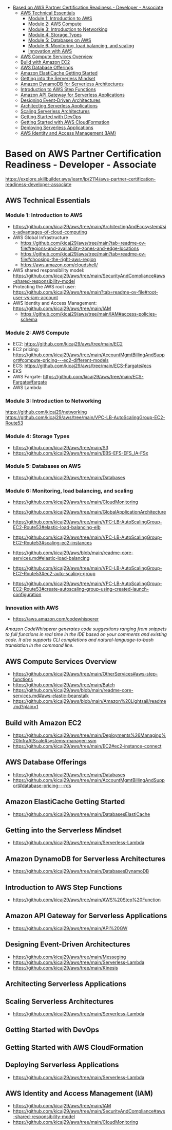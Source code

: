 - [Based on AWS Partner Certification Readiness - Developer - Associate](#based-on-aws-partner-certification-readiness---developer---associate)
  - [AWS Technical Essentials](#aws-technical-essentials)
    - [Module 1: Introduction to AWS](#module-1-introduction-to-aws)
    - [Module 2: AWS Compute](#module-2-aws-compute)
    - [Module 3: Introduction to Networking](#module-3-introduction-to-networking)
    - [Module 4: Storage Types](#module-4-storage-types)
    - [Module 5: Databases on AWS](#module-5-databases-on-aws)
    - [Module 6: Monitoring, load balancing, and scaling](#module-6-monitoring-load-balancing-and-scaling)
    - [Innovation with AWS](#innovation-with-aws)
  - [AWS Compute Services Overview](#aws-compute-services-overview)
  - [Build with Amazon EC2](#build-with-amazon-ec2)
  - [AWS Database Offerings](#aws-database-offerings)
  - [Amazon ElastiCache Getting Started](#amazon-elasticache-getting-started)
  - [Getting into the Serverless Mindset](#getting-into-the-serverless-mindset)
  - [Amazon DynamoDB for Serverless Architectures](#amazon-dynamodb-for-serverless-architectures)
  - [Introduction to AWS Step Functions](#introduction-to-aws-step-functions)
  - [Amazon API Gateway for Serverless Applications](#amazon-api-gateway-for-serverless-applications)
  - [Designing Event-Driven Architectures](#designing-event-driven-architectures)
  - [Architecting Serverless Applications](#architecting-serverless-applications)
  - [Scaling Serverless Architectures](#scaling-serverless-architectures)
  - [Getting Started with DevOps](#getting-started-with-devops)
  - [Getting Started with AWS CloudFormation](#getting-started-with-aws-cloudformation)
  - [Deploying Serverless Applications](#deploying-serverless-applications)
  - [AWS Identity and Access Management (IAM)](#aws-identity-and-access-management-iam)

# Based on AWS Partner Certification Readiness - Developer - Associate

https://explore.skillbuilder.aws/learn/lp/2114/aws-partner-certification-readiness-developer-associate

## AWS Technical Essentials

### Module 1: Introduction to AWS

* https://github.com/kicaj29/aws/tree/main/ArchitectingAndEcosystem#six-advantages-of-cloud-computing
* AWS Global Infrastructure
  * https://github.com/kicaj29/aws/tree/main?tab=readme-ov-file#regions-and-availability-zones-and-edge-locations
  * https://github.com/kicaj29/aws/tree/main?tab=readme-ov-file#choosing-the-right-aws-region
  * https://aws.amazon.com/cloudshell/
* AWS shared responsibility model: https://github.com/kicaj29/aws/tree/main/SecurityAndCompliance#aws-shared-responsibility-model
* Protecting the AWS root user: https://github.com/kicaj29/aws/tree/main?tab=readme-ov-file#root-user-vs-iam-account
* AWS Identity and Access Management: https://github.com/kicaj29/aws/tree/main/IAM
  * https://github.com/kicaj29/aws/tree/main/IAM#access-policies-schema

### Module 2: AWS Compute

* EC2: https://github.com/kicaj29/aws/tree/main/EC2
* EC2 pricing: https://github.com/kicaj29/aws/tree/main/AccountMgmtBillingAndSupport#compute-pricing---ec2-different-models
* ECS: https://github.com/kicaj29/aws/tree/main/ECS-Fargate#ecs
* EKS
* AWS Fargate: https://github.com/kicaj29/aws/tree/main/ECS-Fargate#fargate
* AWS Lambda

### Module 3: Introduction to Networking

https://github.com/kicaj29/networking   
https://github.com/kicaj29/aws/tree/main/VPC-LB-AutoScalingGroup-EC2-Route53

### Module 4: Storage Types

* https://github.com/kicaj29/aws/tree/main/S3   
* https://github.com/kicaj29/aws/tree/main/EBS-EFS-EFS_IA-FSx   

### Module 5: Databases on AWS

* https://github.com/kicaj29/aws/tree/main/Databases

### Module 6: Monitoring, load balancing, and scaling

* https://github.com/kicaj29/aws/tree/main/CloudMonitoring   

* https://github.com/kicaj29/aws/tree/main/GlobalApplicationArchitecture

* https://github.com/kicaj29/aws/tree/main/VPC-LB-AutoScalingGroup-EC2-Route53#elastic-load-balancing-elb
* https://github.com/kicaj29/aws/tree/main/VPC-LB-AutoScalingGroup-EC2-Route53#scaling-ec2-instances   
* https://github.com/kicaj29/aws/blob/main/readme-core-services.md#elastic-load-balancing   
  
* https://github.com/kicaj29/aws/tree/main/VPC-LB-AutoScalingGroup-EC2-Route53#ec2-auto-scaling-group
* https://github.com/kicaj29/aws/tree/main/VPC-LB-AutoScalingGroup-EC2-Route53#create-autoscaling-group-using-created-launch-configuration

### Innovation with AWS

* https://aws.amazon.com/codewhisperer

*Amazon CodeWhisperer generates code suggestions ranging from snippets to full functions in real time in the IDE based on your comments and existing code. It also supports CLI completions and natural-language-to-bash translation in the command line.*

## AWS Compute Services Overview

* https://github.com/kicaj29/aws/tree/main/OtherServices#aws-step-functions
* https://github.com/kicaj29/aws/tree/main/Batch
* https://github.com/kicaj29/aws/blob/main/readme-core-services.md#aws-elastic-beanstalk
* https://github.com/kicaj29/aws/blob/main/Amazon%20Lightsail/readme.md?plain=1

## Build with Amazon EC2

* https://github.com/kicaj29/aws/tree/main/Deployments%26Managing%20InfraAtScale#systems-manager-ssm
* https://github.com/kicaj29/aws/tree/main/EC2#ec2-instance-connect

## AWS Database Offerings

* https://github.com/kicaj29/aws/tree/main/Databases
* https://github.com/kicaj29/aws/tree/main/AccountMgmtBillingAndSupport#database-pricing---rds

## Amazon ElastiCache Getting Started

* https://github.com/kicaj29/aws/tree/main/DatabasesElastiCache

## Getting into the Serverless Mindset

* https://github.com/kicaj29/aws/tree/main/Serverless-Lambda

## Amazon DynamoDB for Serverless Architectures

* https://github.com/kicaj29/aws/tree/main/DatabasesDynamoDB

## Introduction to AWS Step Functions

* https://github.com/kicaj29/aws/tree/main/AWS%20Step%20Function

## Amazon API Gateway for Serverless Applications

* https://github.com/kicaj29/aws/tree/main/API%20GW

## Designing Event-Driven Architectures

* https://github.com/kicaj29/aws/tree/main/Messeging
* https://github.com/kicaj29/aws/tree/main/Serverless-Lambda
* https://github.com/kicaj29/aws/tree/main/Kinesis

## Architecting Serverless Applications

## Scaling Serverless Architectures

* https://github.com/kicaj29/aws/tree/main/Serverless-Lambda

## Getting Started with DevOps 

## Getting Started with AWS CloudFormation

## Deploying Serverless Applications

* https://github.com/kicaj29/aws/tree/main/Serverless-Lambda

## AWS Identity and Access Management (IAM)

* https://github.com/kicaj29/aws/tree/main/IAM
* https://github.com/kicaj29/aws/tree/main/SecurityAndCompliance#aws-shared-responsibility-model
* https://github.com/kicaj29/aws/tree/main/CloudMonitoring